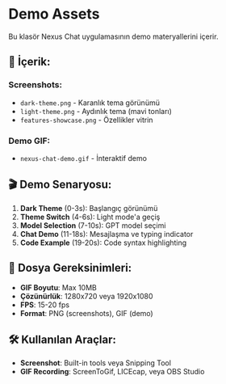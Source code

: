 # Demo Assets

Bu klasör Nexus Chat uygulamasının demo materyallerini içerir.

## 📁 İçerik:

### Screenshots:
- `dark-theme.png` - Karanlık tema görünümü
- `light-theme.png` - Aydınlık tema (mavi tonları)
- `features-showcase.png` - Özellikler vitrin

### Demo GIF:
- `nexus-chat-demo.gif` - İnteraktif demo

## 🎬 Demo Senaryosu:
1. **Dark Theme** (0-3s): Başlangıç görünümü
2. **Theme Switch** (4-6s): Light mode'a geçiş
3. **Model Selection** (7-10s): GPT model seçimi
4. **Chat Demo** (11-18s): Mesajlaşma ve typing indicator
5. **Code Example** (19-20s): Code syntax highlighting

## 📏 Dosya Gereksinimleri:
- **GIF Boyutu**: Max 10MB
- **Çözünürlük**: 1280x720 veya 1920x1080
- **FPS**: 15-20 fps
- **Format**: PNG (screenshots), GIF (demo)

## 🛠️ Kullanılan Araçlar:
- **Screenshot**: Built-in tools veya Snipping Tool
- **GIF Recording**: ScreenToGif, LICEcap, veya OBS Studio